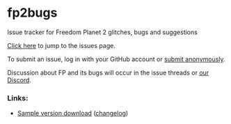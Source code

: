 # fp2bugs
Issue tracker for Freedom Planet 2 glitches, bugs and suggestions

[Click here](https://github.com/avalice/fp2bugs/issues) to jump to the issues page.

To submit an issue, log in with your GitHub account or [submit anonymously](https://gitreports.com/issue/avalice/fp2bugs).

Discussion about FP and its bugs will occur in the issue threads or [our Discord](https://freedompla.net/discord).

### Links:
* [Sample version download](https://freedompla.net/demo)
 ([changelog](http://www.galaxytrail.com/forum/index.php/topic,1108.msg29887/topicseen.html#msg29887))
